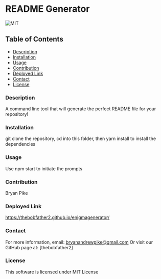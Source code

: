 # README Generator
![MIT](https://img.shields.io/badge/license-mit-blue)
## Table of Contents
- [Description](#description)
- [Installation](#installation)
- [Usage](#usage)
- [Contribution](#contribution)
- [Deployed Link](#deployedlink)
- [Contact](#contact)
- [License](#license)
### Description
A command line tool that will generate the perfect README file for your repository!
### Installation
git clone the repository, cd into this folder, then yarn install to install the dependencies
### Usage
Use npm start to initiate the prompts
### Contribution
Bryan Pike
### Deployed Link
https://thebobfather2.github.io/enigmagenerator/
### Contact
For more information, email: [bryanandrewpike@gmail.com](mailto:bryanandrewpike@gmail.com)
Or visit our GitHub page at: [thebobfather2]

### License 
This software is licensed under MIT License
  